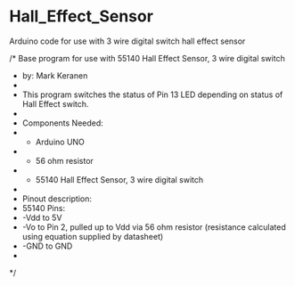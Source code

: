 # Hall_Effect_Sensor
Arduino code for use with 3 wire digital switch hall effect sensor

/* Base program for use with 55140 Hall Effect Sensor, 3 wire digital switch
 *  by: Mark Keranen
 * 
 * This program switches the status of Pin 13 LED depending on status of Hall Effect switch.
 * 
 * Components Needed:
 *  - Arduino UNO
 *  - 56 ohm resistor
 *  - 55140 Hall Effect Sensor, 3 wire digital switch
 * 
 * Pinout description:
 * 55140 Pins:
 *  -Vdd to 5V
 *  -Vo to Pin 2, pulled up to Vdd via 56 ohm resistor (resistance calculated using equation supplied by datasheet)
 *  -GND to GND
 *
 */
